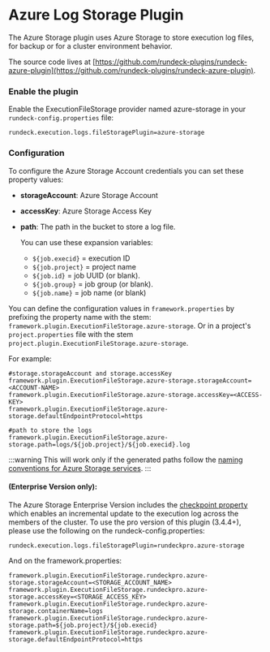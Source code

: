 # Azure Log Storage Plugin

The Azure Storage plugin uses Azure Storage to store execution log files, for backup or for a cluster environment behavior.

The source code lives at [https://github.com/rundeck-plugins/rundeck-azure-plugin](https://github.com/rundeck-plugins/rundeck-azure-plugin).

### Enable the plugin

Enable the ExecutionFileStorage provider named azure-storage in your `rundeck-config.properties` file:

`rundeck.execution.logs.fileStoragePlugin=azure-storage`

### Configuration

To configure the Azure Storage Account credentials you can set these property values:

- **storageAccount**: Azure Storage Account
- **accessKey**: Azure Storage Access Key
- **path**: The path in the bucket to store a log file.

  You can use these expansion variables:

  - `${job.execid}` = execution ID
  - `${job.project}` = project name
  - `${job.id}` = job UUID (or blank).
  - `${job.group}` = job group (or blank).
  - `${job.name}` = job name (or blank)

You can define the configuration values in `framework.properties` by prefixing the property name with the stem: `framework.plugin.ExecutionFileStorage.azure-storage`. Or in a project's `project.properties` file with the stem `project.plugin.ExecutionFileStorage.azure-storage`.

For example:

```properties
#storage.storageAccount and storage.accessKey
framework.plugin.ExecutionFileStorage.azure-storage.storageAccount=<ACCOUNT-NAME>
framework.plugin.ExecutionFileStorage.azure-storage.accessKey=<ACCESS-KEY>
framework.plugin.ExecutionFileStorage.azure-storage.defaultEndpointProtocol=https

#path to store the logs
framework.plugin.ExecutionFileStorage.azure-storage.path=logs/${job.project}/${job.execid}.log

```

:::warning
This will work only if the generated paths follow the [naming conventions for Azure Storage services](https://docs.microsoft.com/en-us/rest/api/storageservices/naming-and-referencing-containers--blobs--and-metadata).
:::

#### (Enterprise Version only):
The Azure Storage Enterprise Version includes the [checkpoint property](/administration/configuration/plugins/configuring.md#logging-checkpoints) which enables an incremental update to the execution log across the members of the cluster. To use the pro version of this plugin (3.4.4+), please use the following on the rundeck-config.properties:

```properties
rundeck.execution.logs.fileStoragePlugin=rundeckpro.azure-storage
```

And on the framework.properties:

```properties
framework.plugin.ExecutionFileStorage.rundeckpro.azure-storage.storageAccount=<STORAGE_ACCOUNT_NAME>
framework.plugin.ExecutionFileStorage.rundeckpro.azure-storage.accessKey=<STORAGE_ACCESS_KEY>
framework.plugin.ExecutionFileStorage.rundeckpro.azure-storage.containerName=logs
framework.plugin.ExecutionFileStorage.rundeckpro.azure-storage.path=${job.project}/${job.execid}
framework.plugin.ExecutionFileStorage.rundeckpro.azure-storage.defaultEndpointProtocol=https
```
